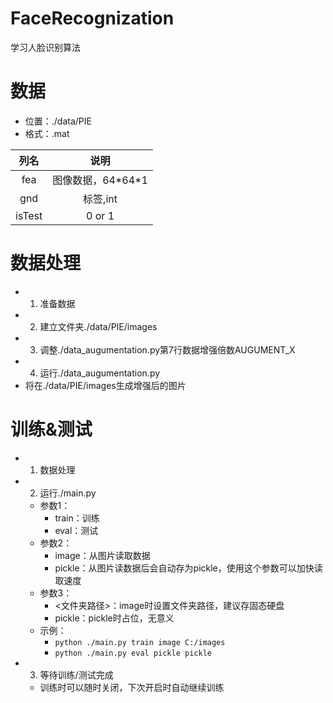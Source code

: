 ﻿# FaceRecognization
学习人脸识别算法

# 数据
- 位置：./data/PIE
- 格式：.mat

|列名|说明|
|:----:|:----:|
|fea|图像数据，64\*64\*1|
|gnd|标签,int|
|isTest|0 or 1|

# 数据处理
- 1. 准备数据
- 2. 建立文件夹./data/PIE/images
- 3. 调整./data_augumentation.py第7行数据增强倍数AUGUMENT_X
- 4. 运行./data_augumentation.py
- 将在./data/PIE/images生成增强后的图片

# 训练&测试
- 1. 数据处理
- 2. 运行./main.py
  - 参数1：
    - train：训练
    - eval：测试
  - 参数2：
    - image：从图片读取数据
    - pickle：从图片读数据后会自动存为pickle，使用这个参数可以加快读取速度
  - 参数3：
    - <文件夹路径>：image时设置文件夹路径，建议存固态硬盘
    - pickle：pickle时占位，无意义
  - 示例：
    - `python ./main.py train image C:/images`
    - `python ./main.py eval pickle pickle`
- 3. 等待训练/测试完成
  - 训练时可以随时关闭，下次开启时自动继续训练

